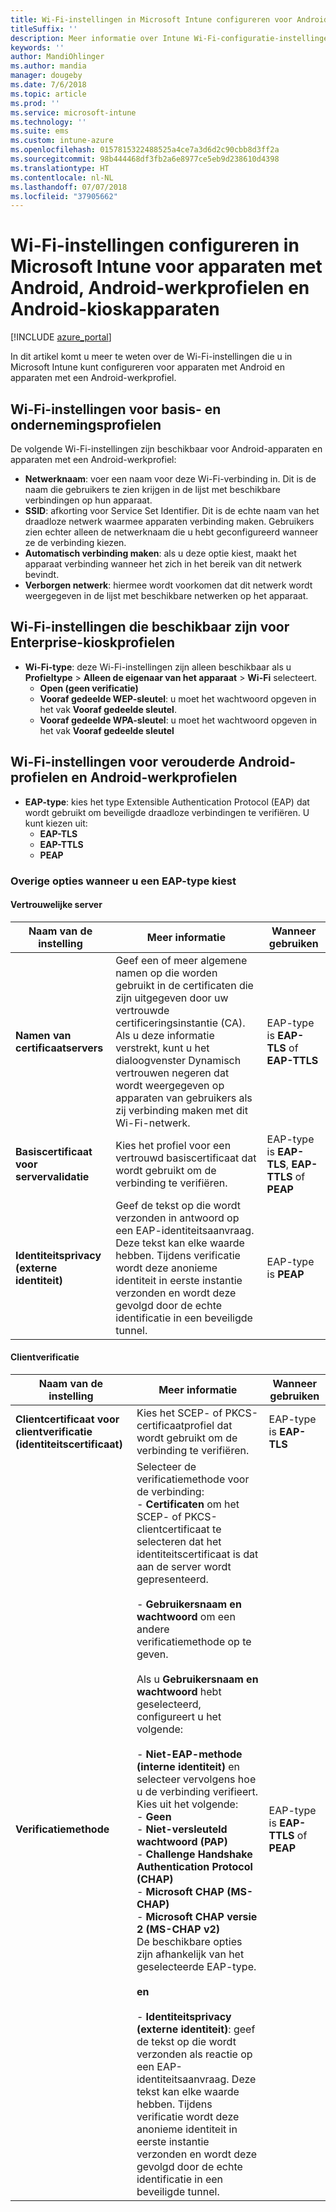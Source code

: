 ```yaml
---
title: Wi-Fi-instellingen in Microsoft Intune configureren voor Android-apparaten
titleSuffix: ''
description: Meer informatie over Intune Wi-Fi-configuratie-instellingen op apparaten met Android.
keywords: ''
author: MandiOhlinger
ms.author: mandia
manager: dougeby
ms.date: 7/6/2018
ms.topic: article
ms.prod: ''
ms.service: microsoft-intune
ms.technology: ''
ms.suite: ems
ms.custom: intune-azure
ms.openlocfilehash: 0157815322488525a4ce7a3d6d2c90cbb8d3ff2a
ms.sourcegitcommit: 98b444468df3fb2a6e8977ce5eb9d238610d4398
ms.translationtype: HT
ms.contentlocale: nl-NL
ms.lasthandoff: 07/07/2018
ms.locfileid: "37905662"
---
```

# <a name="configure-wi-fi-settings-in-microsoft-intune-for-devices-running-android-android-work-profiles-and-android-kiosk-devices"></a>Wi-Fi-instellingen configureren in Microsoft Intune voor apparaten met Android, Android-werkprofielen en Android-kioskapparaten

[!INCLUDE [azure_portal](./includes/azure_portal.md)]

In dit artikel komt u meer te weten over de Wi-Fi-instellingen die u in Microsoft Intune kunt configureren voor apparaten met Android en apparaten met een Android-werkprofiel.

## <a name="wi-fi-settings-for-basic-and-enterprise-profiles"></a>Wi-Fi-instellingen voor basis- en ondernemingsprofielen

De volgende Wi-Fi-instellingen zijn beschikbaar voor Android-apparaten en apparaten met een Android-werkprofiel:

- **Netwerknaam**: voer een naam voor deze Wi-Fi-verbinding in. Dit is de naam die gebruikers te zien krijgen in de lijst met beschikbare verbindingen op hun apparaat.
- **SSID**: afkorting voor Service Set Identifier. Dit is de echte naam van het draadloze netwerk waarmee apparaten verbinding maken. Gebruikers zien echter alleen de netwerknaam die u hebt geconfigureerd wanneer ze de verbinding kiezen.
- **Automatisch verbinding maken**: als u deze optie kiest, maakt het apparaat verbinding wanneer het zich in het bereik van dit netwerk bevindt.
- **Verborgen netwerk**: hiermee wordt voorkomen dat dit netwerk wordt weergegeven in de lijst met beschikbare netwerken op het apparaat.

## <a name="wi-fi-settings-available-for-enterprise-kiosk-profiles"></a>Wi-Fi-instellingen die beschikbaar zijn voor Enterprise-kioskprofielen
- **Wi-Fi-type**: deze Wi-Fi-instellingen zijn alleen beschikbaar als u **Profieltype** > **Alleen de eigenaar van het apparaat** > **Wi-Fi** selecteert.
    - **Open (geen verificatie)**
    - **Vooraf gedeelde WEP-sleutel**: u moet het wachtwoord opgeven in het vak **Vooraf gedeelde sleutel**.
    - **Vooraf gedeelde WPA-sleutel**: u moet het wachtwoord opgeven in het vak **Vooraf gedeelde sleutel**

## <a name="wi-fi-settings-for-android-legacy-and-android-work-profiles-only"></a>Wi-Fi-instellingen voor verouderde Android-profielen en Android-werkprofielen

- **EAP-type**: kies het type Extensible Authentication Protocol (EAP) dat wordt gebruikt om beveiligde draadloze verbindingen te verifiëren. U kunt kiezen uit:
    - **EAP-TLS**
    - **EAP-TTLS**
    - **PEAP**

### <a name="further-options-when-you-choose-an-eap-type"></a>Overige opties wanneer u een EAP-type kiest

#### <a name="server-trust"></a>Vertrouwelijke server



|Naam van de instelling|Meer informatie|Wanneer gebruiken|
|-------------|---------------|-----------|
|**Namen van certificaatservers**|Geef een of meer algemene namen op die worden gebruikt in de certificaten die zijn uitgegeven door uw vertrouwde certificeringsinstantie (CA). Als u deze informatie verstrekt, kunt u het dialoogvenster Dynamisch vertrouwen negeren dat wordt weergegeven op apparaten van gebruikers als zij verbinding maken met dit Wi-Fi-netwerk.|EAP-type is **EAP-TLS** of **EAP-TTLS**|
|**Basiscertificaat voor servervalidatie**|Kies het profiel voor een vertrouwd basiscertificaat dat wordt gebruikt om de verbinding te verifiëren. |EAP-type is **EAP-TLS**, **EAP-TTLS** of **PEAP**|
|**Identiteitsprivacy (externe identiteit)**|Geef de tekst op die wordt verzonden in antwoord op een EAP-identiteitsaanvraag. Deze tekst kan elke waarde hebben. Tijdens verificatie wordt deze anonieme identiteit in eerste instantie verzonden en wordt deze gevolgd door de echte identificatie in een beveiligde tunnel.|EAP-type is **PEAP**|


#### <a name="client-authentication"></a>Clientverificatie


|                                     Naam van de instelling                                     |                                                                                                                                                                                                                                                                                                                                                                                                                                                                                                                                                                       Meer informatie                                                                                                                                                                                                                                                                                                                                                                                                                                                                                                                                                                       |                            Wanneer gebruiken                            |
|--------------------------------------------------------------------------------------|--------------------------------------------------------------------------------------------------------------------------------------------------------------------------------------------------------------------------------------------------------------------------------------------------------------------------------------------------------------------------------------------------------------------------------------------------------------------------------------------------------------------------------------------------------------------------------------------------------------------------------------------------------------------------------------------------------------------------------------------------------------------------------------------------------------------------------------------------------------------------------------------------------------------------------------------------------------------------------------------------------------------------------------------------------------------------------------------------------------------------------------------------------------|----------------------------------------------------------------|
| <strong>Clientcertificaat voor clientverificatie (identiteitscertificaat)</strong> |                                                                                                                                                                                                                                                                                                                                                                                                                                                                                                                                       Kies het SCEP- of PKCS-certificaatprofiel dat wordt gebruikt om de verbinding te verifiëren.                                                                                                                                                                                                                                                                                                                                                                                                                                                                                                                                       |              EAP-type is <strong>EAP-TLS</strong>              |
|                        <strong>Verificatiemethode</strong>                        | Selecteer de verificatiemethode voor de verbinding:<br>- <strong>Certificaten</strong> om het SCEP- of PKCS-clientcertificaat te selecteren dat het identiteitscertificaat is dat aan de server wordt gepresenteerd.<br><br>- <strong>Gebruikersnaam en wachtwoord</strong> om een andere verificatiemethode op te geven. <br><br>Als u <strong>Gebruikersnaam en wachtwoord</strong> hebt geselecteerd, configureert u het volgende:<br><br>-  <strong>Niet-EAP-methode (interne identiteit)</strong> en selecteer vervolgens hoe u de verbinding verifieert. Kies uit het volgende:<br>- <strong>Geen</strong><br>- <strong>Niet-versleuteld wachtwoord (PAP)</strong><br>- <strong>Challenge Handshake Authentication Protocol (CHAP)</strong><br>- <strong>Microsoft CHAP (MS-CHAP)</strong><br>- <strong>Microsoft CHAP versie 2 (MS-CHAP v2)</strong><br>De beschikbare opties zijn afhankelijk van het geselecteerde EAP-type.<br><br><strong>en</strong><br><br>- <strong>Identiteitsprivacy (externe identiteit)</strong>: geef de tekst op die wordt verzonden als reactie op een EAP-identiteitsaanvraag. Deze tekst kan elke waarde hebben. Tijdens verificatie wordt deze anonieme identiteit in eerste instantie verzonden en wordt deze gevolgd door de echte identificatie in een beveiligde tunnel. | EAP-type is <strong>EAP-TTLS</strong> of <strong>PEAP</strong> |

